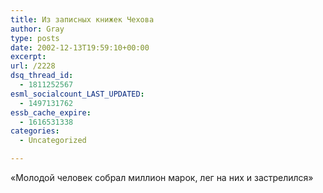 ```yaml
---
title: Из записных книжек Чехова
author: Gray
type: posts
date: 2002-12-13T19:59:10+00:00
excerpt:
url: /2228
dsq_thread_id:
  - 1811252567
esml_socialcount_LAST_UPDATED:
  - 1497131762
essb_cache_expire:
  - 1616531338
categories:
  - Uncategorized

---
```








&#171;Молодой человек собрал миллион марок, лег на них и застрелился&#187;